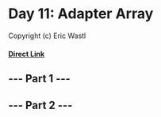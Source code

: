 # Day 11: Adapter Array

Copyright (c) Eric Wastl
#### [Direct Link](https://adventofcode.com/2020/day/10)

## --- Part 1 ---

## --- Part 2 ---

